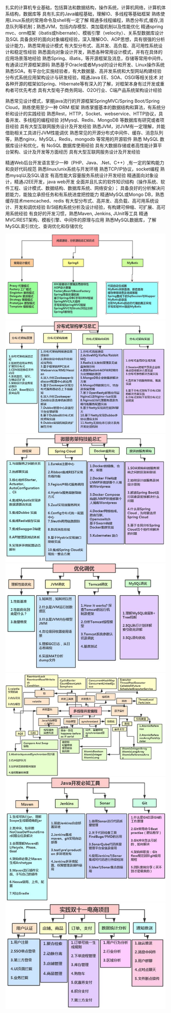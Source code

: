 扎实的计算机专业基础，包括算法和数据结构，操作系统，计算机网络，计算机体系结构，数据库等
具有扎实的Java编程基础，理解IO、多线程等基础框架
熟练使用Linux系统的常用命令及shell有一定了解
精通多线程编程，熟悉分布式,缓存,消息队列等机制；熟悉JVM，包括内存模型、类加载机制以及性能优化
精通spring mvc、orm框架（ibatis或hibernate）、模板引擎（velocity）、关系型数据库设计及SQL
具备良好的面向对象编程经验，深入理解OO、AOP思想，具有很强的分析设计能力，熟悉常用设计模式
有大型分布式、高并发、高负载、高可用性系统设计和稳定性经验
熟悉面向对象设计开发，熟悉各种常用设计模式，并有在具体的应用场景落地经验
熟悉Spring、iBatis，等开源框架及消息，存储等常用中间件。 有通读过开源框架源码
熟悉基于Oracle或者Mysql的设计和开发、Linux操作系统
熟悉SOA，有平台化实施经验者，有大数据量、高并发系统和大型网站构建经验
分布式系统应用架构设计与研发经验，精通Java EE、SOA、OSGI等相关技术
对各种开源的框架如Spring、Hibernate等有深入的了解，对框架本身有过开发或重构者可优先考虑
具有大型电子商务网站、O2O行业、C端产品系统架构设计经验



熟悉常见设计模式，掌握java流行的开源框架SpringMVC/Spring Boot/Spring Cloud，熟练使用至少一种 ORM 框架
熟练掌握基本的数据结构和算法，有系统分析和设计的实践经验
熟悉Rest，HTTP，Socket、webservice、HTTP协议，具备并发、多线程的编程经验
对Mysql、Redis、MongoDB 等数据库有研究或者项目经验
具有大型互联网服务设计及开发经验
熟悉JVM，对JVM有一定理解，并能借助相关工具进行JVM性能调优
熟悉常见的开源分布式中间件、缓存、消息队列等，熟悉nginx，MySQL，Redis，mongodb 等常用的开源软件
熟悉 MySQL 数据库设计和优化，有 NoSQL 数据库使用经验
具有大数据存储或者高性能计算平台架构、设计及开发等方面经历
具有大型互联网服务设计及开发经验


精通Web后台开发语言至少一种（PHP、Java、.Net、C++）,有一定的架构能力和良好代码规范
熟悉linux/unix系统与开发环境
熟悉TCP/IP协议，socket编程
熟悉mysql以及SQL语言
有高性能大容量服务系统设计开发经验
精通面向对象设计，精通J2EE开发，java web开发
全面并且扎实的软件知识结构（操作系统、软件工程、设计模式、数据结构、数据库系统、网络安全）；
具备良好的分析解决问题能力，能独立承担任务和有系统进度把控能力
精通MySQL或Mongo DB，熟悉缓存技术memcached、redis
有大型分布式、高并发、高负载、高可用系统设计、开发和调优经验
B/S结构系统分析及设计经验，有构建可伸缩、可扩展、高可用系统经验
有良好的开发习惯，熟悉Maven, Jenkins, JUnit等工具
精通MVC/REST架构、模板引擎、中间件的原理与应用
熟悉MySQL数据库，了解MySQL索引优化、查询优化和存储优化

![Image text](https://github.com/wenyz/wenArchiStack/blob/master/img/1.jpg)
![Image text](https://github.com/wenyz/wenArchiStack/blob/master/img/2.jpg)
![Image text](https://github.com/wenyz/wenArchiStack/blob/master/img/3.jpg)
![Image text](https://github.com/wenyz/wenArchiStack/blob/master/img/4.jpg)
![Image text](https://github.com/wenyz/wenArchiStack/blob/master/img/5.jpg)
![Image text](https://github.com/wenyz/wenArchiStack/blob/master/img/6.jpg)
![Image text](https://github.com/wenyz/wenArchiStack/blob/master/img/7.jpg)
